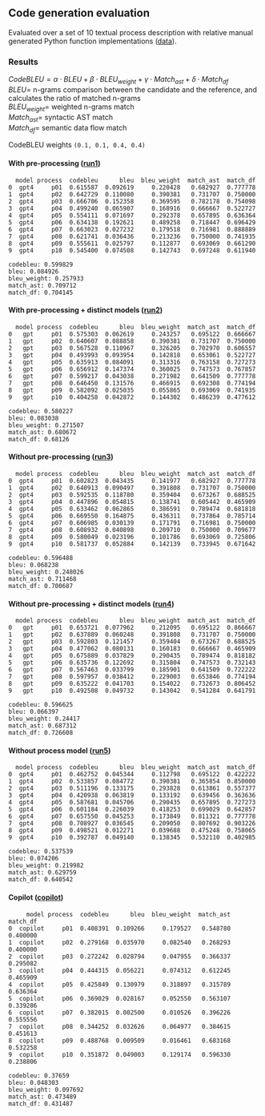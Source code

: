 ## Code generation evaluation
Evaluated over a set of 10 textual process description with relative manual generated Python function implementations ([data](data)).

### Results
$CodeBLEU=\alpha \cdot BLEU+\beta \cdot BLEU_{weight} + \gamma \cdot Match_{ast} + \delta \cdot Match_{df}$ \
$BLEU=$ n-grams comparison between the candidate and the reference, and calculates the ratio of matched n-grams\
$BLEU_{weight}=$ weighted n-grams match \
$Match_{ast}=$ syntactic AST match \
$Match_{df}=$ semantic data flow match

CodeBLEU weights `(0.1, 0.1, 0.4, 0.4)`

#### With pre-processing ([run1](run1))
```
  model process  codebleu      bleu  bleu_weight  match_ast  match_df
0  gpt4     p01  0.615587  0.092619     0.220428   0.682927  0.777778
1  gpt4     p02  0.642729  0.110080     0.390381   0.731707  0.750000
2  gpt4     p03  0.666706  0.152358     0.369595   0.782178  0.754098
3  gpt4     p04  0.499240  0.065907     0.168916   0.666667  0.522727
4  gpt4     p05  0.554111  0.071697     0.292378   0.657895  0.636364
5  gpt4     p06  0.634138  0.192621     0.489258   0.718447  0.696429
6  gpt4     p07  0.663023  0.027232     0.179518   0.716981  0.888889
7  gpt4     p08  0.621741  0.036436     0.213236   0.750000  0.741935
8  gpt4     p09  0.555611  0.025797     0.112877   0.693069  0.661290
9  gpt4     p10  0.545400  0.074508     0.142743   0.697248  0.611940
```
```
codebleu: 0.599829
bleu: 0.084926
bleu_weight: 0.257933
match_ast: 0.709712
match_df: 0.704145
```

#### With pre-processing + distinct models ([run2](run2))
```
  model process  codebleu      bleu  bleu_weight  match_ast  match_df
0   gpt     p01  0.575303  0.062619     0.243257   0.695122  0.666667
1   gpt     p02  0.640607  0.088858     0.390381   0.731707  0.750000
2   gpt     p03  0.567528  0.110967     0.326205   0.702970  0.606557
3   gpt     p04  0.493993  0.093954     0.142818   0.653061  0.522727
4   gpt     p05  0.635913  0.084091     0.313316   0.763158  0.727273
5   gpt     p06  0.656912  0.147374     0.360025   0.747573  0.767857
6   gpt     p07  0.599217  0.043038     0.271982   0.641509  0.777778
7   gpt     p08  0.646450  0.131576     0.466915   0.692308  0.774194
8   gpt     p09  0.582092  0.025035     0.055865   0.693069  0.741935
9   gpt     p10  0.404258  0.042872     0.144302   0.486239  0.477612
```
```
codebleu: 0.580227
bleu: 0.083038
bleu_weight: 0.271507
match_ast: 0.680672
match_df: 0.68126
```

#### Without pre-processing ([run3](run3))
```
  model process  codebleu      bleu  bleu_weight  match_ast  match_df
0  gpt4     p01  0.602823  0.043435     0.141977   0.682927  0.777778
1  gpt4     p02  0.640913  0.090497     0.391808   0.731707  0.750000
2  gpt4     p03  0.592535  0.118780     0.359404   0.673267  0.688525
3  gpt4     p04  0.447896  0.054815     0.138741   0.605442  0.465909
4  gpt4     p05  0.633462  0.062865     0.386591   0.789474  0.681818
5  gpt4     p06  0.669550  0.164875     0.436311   0.737864  0.785714
6  gpt4     p07  0.606985  0.030139     0.171791   0.716981  0.750000
7  gpt4     p08  0.608932  0.040898     0.209710   0.750000  0.709677
8  gpt4     p09  0.580049  0.023196     0.101786   0.693069  0.725806
9  gpt4     p10  0.581737  0.052884     0.142139   0.733945  0.671642
```
```
codebleu: 0.596488
bleu: 0.068238
bleu_weight: 0.248026
match_ast: 0.711468
match_df: 0.700687
```

#### Without pre-processing + distinct models ([run4](run4))
```
  model process  codebleu      bleu  bleu_weight  match_ast  match_df
0   gpt     p01  0.653721  0.077962     0.212095   0.695122  0.866667
1   gpt     p02  0.637889  0.060248     0.391808   0.731707  0.750000
2   gpt     p03  0.592803  0.121457     0.359404   0.673267  0.688525
3   gpt     p04  0.477062  0.080131     0.160183   0.666667  0.465909
4   gpt     p05  0.675889  0.037829     0.290435   0.789474  0.818182
5   gpt     p06  0.635736  0.122692     0.315804   0.747573  0.732143
6   gpt     p07  0.567463  0.033799     0.185901   0.641509  0.722222
7   gpt     p08  0.597957  0.038412     0.229003   0.653846  0.774194
8   gpt     p09  0.635222  0.041703     0.154022   0.732673  0.806452
9   gpt     p10  0.492508  0.049732     0.143042   0.541284  0.641791
```
```
codebleu: 0.596625
bleu: 0.066397
bleu_weight: 0.24417
match_ast: 0.687312
match_df: 0.726608
```

#### Without process model ([run5](run5))
```
  model process  codebleu      bleu  bleu_weight  match_ast  match_df
0  gpt4     p01  0.462752  0.045344     0.112798   0.695122  0.422222
1  gpt4     p02  0.533857  0.084772     0.390381   0.365854  0.850000
2  gpt4     p03  0.511196  0.133175     0.293828   0.613861  0.557377
3  gpt4     p04  0.420938  0.063819     0.133192   0.639456  0.363636
4  gpt4     p05  0.587681  0.045706     0.290435   0.657895  0.727273
5  gpt4     p06  0.601184  0.226039     0.418253   0.699029  0.642857
6  gpt4     p07  0.657550  0.045253     0.173849   0.811321  0.777778
7  gpt4     p08  0.708927  0.036545     0.209050   0.807692  0.903226
8  gpt4     p09  0.498521  0.012271     0.039688   0.475248  0.758065
9  gpt4     p10  0.392787  0.049140     0.138345   0.532110  0.402985
```
```
codebleu: 0.537539
bleu: 0.074206
bleu_weight: 0.219982
match_ast: 0.629759
match_df: 0.640542
```

#### Copilot ([copilot](copilot))
```
     model process  codebleu      bleu  bleu_weight  match_ast  match_df
0  copilot     p01  0.408391  0.109266     0.179527   0.548780  0.400000
1  copilot     p02  0.279168  0.035970     0.082540   0.268293  0.400000
2  copilot     p03  0.272242  0.028794     0.047955   0.366337  0.295082
3  copilot     p04  0.444315  0.056221     0.074312   0.612245  0.465909
4  copilot     p05  0.425849  0.130979     0.318897   0.315789  0.636364
5  copilot     p06  0.369029  0.028167     0.052550   0.563107  0.339286
6  copilot     p07  0.382015  0.002500     0.010526   0.396226  0.555556
7  copilot     p08  0.344252  0.032626     0.064977   0.384615  0.451613
8  copilot     p09  0.488768  0.009509     0.016461   0.683168  0.532258
9  copilot     p10  0.351872  0.049003     0.129174   0.596330  0.238806
```
```
codebleu: 0.37659
bleu: 0.048303
bleu_weight: 0.097692
match_ast: 0.473489
match_df: 0.431487
```